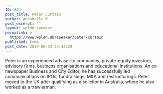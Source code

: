 ```yaml
---
ID: 844
post_title: Peter Curtain
author: Annabelle W
post_excerpt: ""
layout: wpldn_speaker
permalink: >
  https://www.wpldn.uk/speaker/peter-curtain
published: true
post_date: 2017-06-03 23:42:29
---
```

Peter is an experienced adviser to companies, private-equity investors, advisory firms, business organisations and educational institutions. An ex-newspaper Business and City Editor, he has successfully led communications on IPOs, fundraisings, M&amp;A and restructurings. Peter moved to the UK after qualifying as a solicitor in Australia, where he also worked as a trawlerman.
